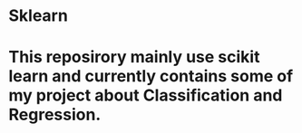 # Sklearn
# This reposirory mainly use scikit learn and currently contains some of my project about Classification and Regression.
